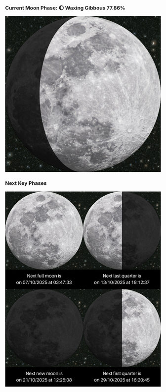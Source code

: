 ### Current Moon Phase: 🌔 Waxing Gibbous 77.86%
![Moon Phase](moonphase.png)
### Next Key Phases
![Gallery](gallery.png)